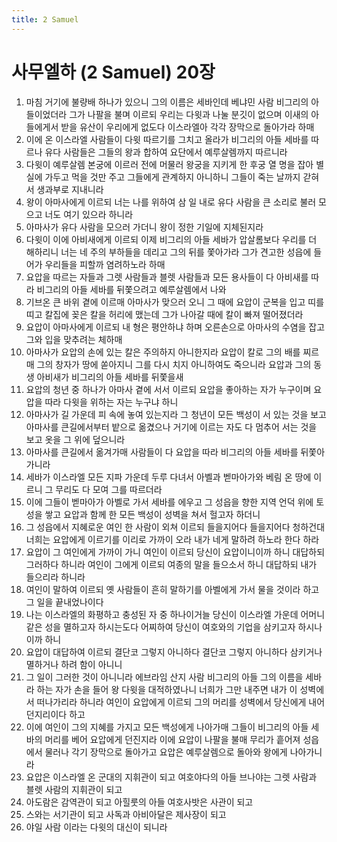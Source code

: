 ```yaml
---
title: 2 Samuel
---
```


# 사무엘하 (2 Samuel) 20장
1. 마침 거기에 불량배 하나가 있으니 그의 이름은 세바인데 베냐민 사람 비그리의 아들이었더라 그가 나팔을 불며 이르되 우리는 다윗과 나눌 분깃이 없으며 이새의 아들에게서 받을 유산이 우리에게 없도다 이스라엘아 각각 장막으로 돌아가라 하매
1. 이에 온 이스라엘 사람들이 다윗 따르기를 그치고 올라가 비그리의 아들 세바를 따르나 유다 사람들은 그들의 왕과 합하여 요단에서 예루살렘까지 따르니라
1. 다윗이 예루살렘 본궁에 이르러 전에 머물러 왕궁을 지키게 한 후궁 열 명을 잡아 별실에 가두고 먹을 것만 주고 그들에게 관계하지 아니하니 그들이 죽는 날까지 갇혀서 생과부로 지내니라
1. 왕이 아마사에게 이르되 너는 나를 위하여 삼 일 내로 유다 사람을 큰 소리로 불러 모으고 너도 여기 있으라 하니라
1. 아마사가 유다 사람을 모으러 가더니 왕이 정한 기일에 지체된지라
1. 다윗이 이에 아비새에게 이르되 이제 비그리의 아들 세바가 압살롬보다 우리를 더 해하리니 너는 네 주의 부하들을 데리고 그의 뒤를 쫓아가라 그가 견고한 성읍에 들어가 우리들을 피할까 염려하노라 하매
1. 요압을 따르는 자들과 그렛 사람들과 블렛 사람들과 모든 용사들이 다 아비새를 따라 비그리의 아들 세바를 뒤쫓으려고 예루살렘에서 나와
1. 기브온 큰 바위 곁에 이르매 아마사가 맞으러 오니 그 때에 요압이 군복을 입고 띠를 띠고 칼집에 꽂은 칼을 허리에 맸는데 그가 나아갈 때에 칼이 빠져 떨어졌더라
1. 요압이 아마사에게 이르되 내 형은 평안하냐 하며 오른손으로 아마사의 수염을 잡고 그와 입을 맞추려는 체하매
1. 아마사가 요압의 손에 있는 칼은 주의하지 아니한지라 요압이 칼로 그의 배를 찌르매 그의 창자가 땅에 쏟아지니 그를 다시 치지 아니하여도 죽으니라 요압과 그의 동생 아비새가 비그리의 아들 세바를 뒤쫓을새
1. 요압의 청년 중 하나가 아마사 곁에 서서 이르되 요압을 좋아하는 자가 누구이며 요압을 따라 다윗을 위하는 자는 누구냐 하니
1. 아마사가 길 가운데 피 속에 놓여 있는지라 그 청년이 모든 백성이 서 있는 것을 보고 아마사를 큰길에서부터 밭으로 옮겼으나 거기에 이르는 자도 다 멈추어 서는 것을 보고 옷을 그 위에 덮으니라
1. 아마사를 큰길에서 옮겨가매 사람들이 다 요압을 따라 비그리의 아들 세바를 뒤쫓아가니라
1. 세바가 이스라엘 모든 지파 가운데 두루 다녀서 아벨과 벧마아가와 베림 온 땅에 이르니 그 무리도 다 모여 그를 따르더라
1. 이에 그들이 벧마아가 아벨로 가서 세바를 에우고 그 성읍을 향한 지역 언덕 위에 토성을 쌓고 요압과 함께 한 모든 백성이 성벽을 쳐서 헐고자 하더니
1. 그 성읍에서 지혜로운 여인 한 사람이 외쳐 이르되 들을지어다 들을지어다 청하건대 너희는 요압에게 이르기를 이리로 가까이 오라 내가 네게 말하려 하노라 한다 하라
1. 요압이 그 여인에게 가까이 가니 여인이 이르되 당신이 요압이니이까 하니 대답하되 그러하다 하니라 여인이 그에게 이르되 여종의 말을 들으소서 하니 대답하되 내가 들으리라 하니라
1. 여인이 말하여 이르되 옛 사람들이 흔히 말하기를 아벨에게 가서 물을 것이라 하고 그 일을 끝내었나이다
1. 나는 이스라엘의 화평하고 충성된 자 중 하나이거늘 당신이 이스라엘 가운데 어머니 같은 성을 멸하고자 하시는도다 어찌하여 당신이 여호와의 기업을 삼키고자 하시나이까 하니
1. 요압이 대답하여 이르되 결단코 그렇지 아니하다 결단코 그렇지 아니하다 삼키거나 멸하거나 하려 함이 아니니
1. 그 일이 그러한 것이 아니니라 에브라임 산지 사람 비그리의 아들 그의 이름을 세바라 하는 자가 손을 들어 왕 다윗을 대적하였나니 너희가 그만 내주면 내가 이 성벽에서 떠나가리라 하니라 여인이 요압에게 이르되 그의 머리를 성벽에서 당신에게 내어던지리이다 하고
1. 이에 여인이 그의 지혜를 가지고 모든 백성에게 나아가매 그들이 비그리의 아들 세바의 머리를 베어 요압에게 던진지라 이에 요압이 나팔을 불매 무리가 흩어져 성읍에서 물러나 각기 장막으로 돌아가고 요압은 예루살렘으로 돌아와 왕에게 나아가니라
1. 요압은 이스라엘 온 군대의 지휘관이 되고 여호야다의 아들 브나야는 그렛 사람과 블렛 사람의 지휘관이 되고
1. 아도람은 감역관이 되고 아힐룻의 아들 여호사밧은 사관이 되고
1. 스와는 서기관이 되고 사독과 아비아달은 제사장이 되고
1. 야일 사람 이라는 다윗의 대신이 되니라
